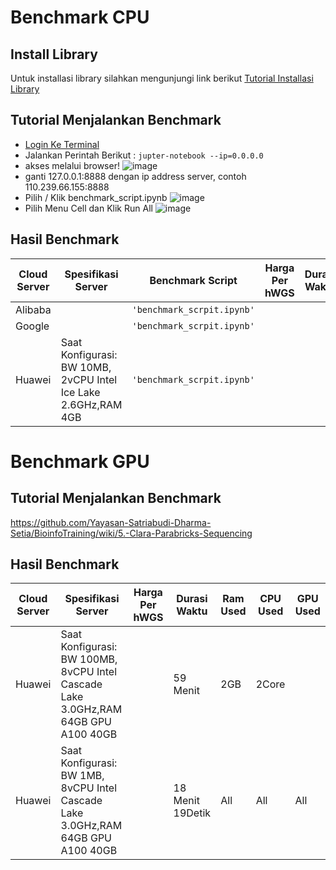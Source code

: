 # Benchmark CPU

## Install Library
Untuk installasi library silahkan mengunjungi link berikut [Tutorial Installasi Library](https://github.com/Yayasan-Satriabudi-Dharma-Setia/BioinfoTraining/wiki/2.-Persiapan-Cloud)


## Tutorial Menjalankan Benchmark
* [Login Ke Terminal](https://github.com/Yayasan-Satriabudi-Dharma-Setia/BioinfoTraining/wiki/2.-Persiapan-Cloud)
* Jalankan Perintah Berikut :
```jupter-notebook --ip=0.0.0.0```
* akses melalui browser!
![image](https://user-images.githubusercontent.com/127930643/230828486-3f818c9f-b204-4186-89f2-0faf2a03f20e.png)
* ganti 127.0.0.1:8888 dengan ip address server, contoh 110.239.66.155:8888
* Pilih / Klik benchmark_script.ipynb
![image](https://user-images.githubusercontent.com/127930643/230828891-c4360c4c-ff9c-43f8-98ce-37de55d94f25.png)
* Pilih Menu Cell dan Klik Run All
![image](https://user-images.githubusercontent.com/127930643/230829320-897f4307-ff02-4a88-a6af-ce53dc4f0773.png)


## Hasil Benchmark

| Cloud Server  | Spesifikasi Server |Benchmark Script                          | Harga Per hWGS | Durasi Waktu | Ram Used | CPU Used                        |
|-------------|---|-------------------------------|-----------------------------|-----------------------------|-----------------------------|-----------------------------|
|Alibaba|  |`'benchmark_scrpit.ipynb'`            |            |
|Google| |`'benchmark_scrpit.ipynb'`            |            |
|Huawei| Saat Konfigurasi: BW 10MB, 2vCPU 	Intel Ice Lake 2.6GHz,RAM 4GB |`'benchmark_scrpit.ipynb'`||


# Benchmark GPU
## Tutorial Menjalankan Benchmark
https://github.com/Yayasan-Satriabudi-Dharma-Setia/BioinfoTraining/wiki/5.-Clara-Parabricks-Sequencing

## Hasil Benchmark

| Cloud Server  | Spesifikasi Server | Harga Per hWGS | Durasi Waktu | Ram Used | CPU Used                        | GPU Used |
|-------------|---|-------------------------------|-----------------------------|-----------------------------|-----------------------------|-----------------------------|
|Huawei| Saat Konfigurasi: BW 100MB, 8vCPU 	Intel Cascade Lake 3.0GHz,RAM 64GB GPU A100 40GB | |59 Menit| 2GB | 2Core | |
|Huawei| Saat Konfigurasi: BW 1MB, 8vCPU 	Intel Cascade Lake 3.0GHz,RAM 64GB GPU A100 40GB | |18 Menit 19Detik| All | All | All |
